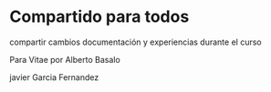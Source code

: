# Compartido para todos

compartir cambios documentación y experiencias durante el curso

Para Vitae por Alberto Basalo

javier Garcia Fernandez
